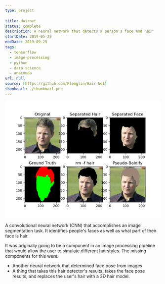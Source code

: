 ```yaml
---
type: project

title: Hairnet
status: complete
description: A neural network that detects a person's face and hair
startDate: 2019-05-29
endDate: 2019-09-25
tags:
  - tensorflow
  - image-processing
  - python
  - data-science
  - anaconda
url: null
source: [https://github.com/Plenglin/Hair-Net]
thumbnail: ./thumbnail.png
---
```


![Results of the CNN on a single image](./thumbnail.png)

A convolutional neural network (CNN) that accomplishes an image segmentation task. It identifies people's faces as well as what part of their face is hair.

It was originally going to be a component in an image processing pipeline that would allow the user to simulate different hairstyles. The missing components for this were:

- Another neural network that determined face pose from images
- A thing that takes this hair detector's results, takes the face pose results, and replaces the user's hair with a 3D hair model.

